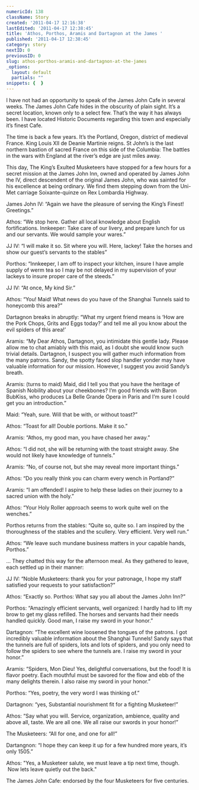 ```yaml
---
numericId: 138
className: Story
created: '2011-04-17 12:16:38'
lastEdited: '2011-04-17 12:38:45'
title: 'Athos, Porthos, Aramis and Dartagnon at the James '
published: '2011-04-17 12:38:45'
category: story
nextID: 0
previousID: 0
slug: athos-porthos-aramis-and-dartagnon-at-the-james
_options:
  layout: default
  partials: ""
snippets: {  }
---
```

I have not had an opportunity to speak of the James John Cafe in several weeks. The James John Cafe hides in the obscurity of plain sight. It&rsquo;s a secret location, known only to a select few. That&rsquo;s the way it has always been. I have located Historic Documents regarding this town and especially it&rsquo;s finest Cafe.

The time is back a few years. It&rsquo;s the Portland, Oregon, district of medieval France. King Louis XII de Deanie Martinie reigns. St John&rsquo;s is the last northern bastion of sacred France on this side of the Columbia: The battles in the wars with England at the river&rsquo;s edge are just miles away.

This day, The King&rsquo;s Exulted Musketeers have stopped for a few hours for a secret mission at the James John Inn, owned and operated by James John the IV, direct descendent of the original James John, who was sainted for his excellence at being ordinary. We find them stepping down from the Uni-Met carriage Soixante-quinze on Rex Lombardia Highway.

James John IV: &ldquo;Again we have the pleasure of serving the King&rsquo;s Finest! Greetings.&rdquo;

Athos: &ldquo;We stop here. Gather all local knowledge about English fortifications. Innkeeper: Take care of our livery, and prepare lunch for us and our servants. We would sample your wares.&rdquo;

JJ IV: &ldquo;I will make it so. Sit where you will. Here, lackey! Take the horses and show our guest&rsquo;s servants to the stables&rdquo;

Porthos: &ldquo;Innkeeper, I am off to inspect your kitchen, insure I have ample supply of werm tea so I may be not delayed in my supervision of your lackeys to insure proper care of the steeds.&rdquo;

JJ IV: &ldquo;At once, My kind Sir.&rdquo;

Athos: &ldquo;You! Maid! What news do you have of the Shanghai Tunnels said to honeycomb this area?&rdquo;

Dartagnon breaks in abruptly: &ldquo;What my urgent friend means is &lsquo;How are the Pork Chops, Grits and Eggs today?&rsquo; and tell me all you know about the evil spiders of this area!&rsquo;

Aramis: &ldquo;My Dear Athos, Dartagnon, you intimidate this gentle lady. Please allow me to chat amiably with this maid, as I doubt she would know such trivial details. Dartagnon, I suspect you will gather much information from the many patrons. Sandy, the spotty faced slop handler yonder may have valuable information for our mission. However, I suggest you avoid Sandy&rsquo;s breath.

Aramis: (turns to maid) Maid, did I tell you that you have the heritage of Spanish Nobility about your cheekbones? I&rsquo;m good friends with Baron BubKiss, who produces La Belle Grande Opera in Paris and I&rsquo;m sure I could get you an introduction.&rdquo;

Maid: &ldquo;Yeah, sure. Will that be with, or without toast?&rdquo;

Athos: &ldquo;Toast for all! Double portions. Make it so.&rdquo;

Aramis: &ldquo;Athos, my good man, you have chased her away.&rdquo;

Athos: &ldquo;I did not, she will be returning with the toast straight away. She would not likely have knowledge of tunnels.&rdquo;

Aramis: &ldquo;No, of course not, but she may reveal more important things.&rdquo;

Athos: &ldquo;Do you really think you can charm every wench in Portland?&rdquo;

Aramis: &ldquo;I am offended! I aspire to help these ladies on their journey to a sacred union with the holy.&rdquo;

Athos: &ldquo;Your Holy Roller approach seems to work quite well on the wenches.&rdquo;

Porthos returns from the stables: &ldquo;Quite so, quite so. I am inspired by the thoroughness of the stables and the scullery. Very efficient. Very well run.&rdquo;

Athos: &ldquo;We leave such mundane business matters in your capable hands, Porthos.&rdquo;

&hellip; They chatted this way for the afternoon meal. As they gathered to leave, each settled up in their manner:

JJ IV: &ldquo;Noble Musketeers: thank you for your patronage, I hope my staff satisfied your requests to your satisfaction?&rdquo;

Athos: &ldquo;Exactly so. Porthos: What say you all about the James John Inn?&rdquo;

Porthos: &ldquo;Amazingly efficient servants, well organized: I hardly had to lift my brow to get my glass refilled. The horses and servants had their needs handled quickly. Good man, I raise my sword in your honor.&rdquo;

Dartagnon: &ldquo;The excellent wine loosened the tongues of the patrons. I got incredibly valuable information about the Shanghai Tunnels! Sandy says that the tunnels are full of spiders, lots and lots of spiders, and you only need to follow the spiders to see where the tunnels are. I raise my sword in your honor.&rdquo;

Aramis: &ldquo;Spiders, Mon Dieu! Yes, delightful conversations, but the food! It is flavor poetry. Each mouthful must be savored for the flow and ebb of the many delights therein. I also raise my sword in your honor.&rdquo;

Porthos: &ldquo;Yes, poetry, the very word I was thinking of.&rdquo;

Dartagnon: &ldquo;yes, Substantial nourishment fit for a fighting Musketeer!&rdquo;

Athos: &ldquo;Say what you will. Service, organization, ambience, quality and above all, taste. We are all one. We all raise our swords in your honor!&rdquo;

The Musketeers: &ldquo;All for one, and one for all!&rdquo;

Dartangnon: &ldquo;I hope they can keep it up for a few hundred more years, it&rsquo;s only 1505.&rdquo;

Athos: &quot;Yes, a Musketeer salute, we must leave a tip next time, though. &nbsp;Now lets leave quietly out the back.&quot;

The James John Cafe: endorsed by the four Musketeers for five centuries.

